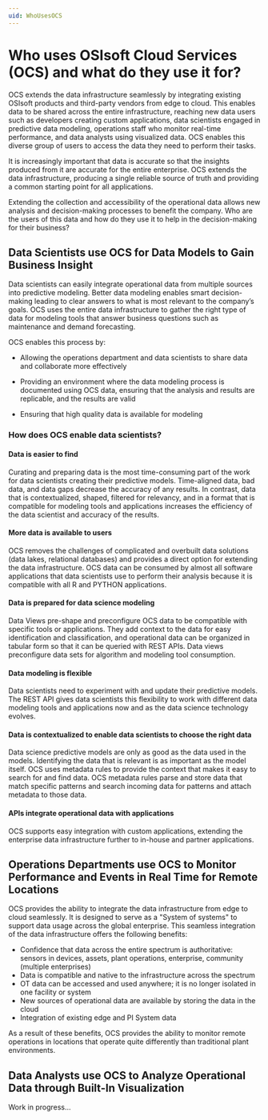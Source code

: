 ```yaml
---
uid: WhoUsesOCS
---
```


# Who uses OSIsoft Cloud Services (OCS) and what do they use it for?  

OCS extends the data infrastructure seamlessly by integrating existing OSIsoft products and third-party vendors from edge to cloud. This enables data to be shared across the entire infrastructure, reaching new data users such as developers creating custom applications, data scientists engaged in predictive data modeling, operations staff who monitor real-time performance, and data analysts using visualized data. OCS enables this diverse group of users to access the data they need to perform their tasks. 

It is increasingly important that data is accurate so that the insights produced from it are accurate for the entire enterprise. OCS extends the data infrastructure, producing a single reliable source of truth and providing a common starting point for all applications. 

Extending the collection and accessibility of the operational data allows new analysis and decision-making processes to benefit the company. Who are the users of this data and how do they use it to help in the decision-making for their business? 

## Data Scientists use OCS for Data Models to Gain Business Insight 

Data scientists can easily integrate operational data from multiple sources into predictive modeling. Better data modeling enables smart decision-making leading to clear answers to what is most relevant to the company’s goals. OCS uses the entire data infrastructure to gather the right type of data for modeling tools that answer business questions such as maintenance and demand forecasting. 

OCS enables this process by: 

- Allowing the operations department and data scientists to share data and collaborate more effectively 
- Providing an environment where the data modeling process is documented using OCS data, ensuring that the analysis and results are replicable, and the results are valid 

- Ensuring that high quality data is available for modeling 

### How does OCS enable data scientists? 

#### Data is easier to find

Curating and preparing data is the most time-consuming part of the work for data scientists creating their predictive models. Time-aligned data, bad data, and data gaps decrease the accuracy of any results. In contrast, data that is contextualized, shaped, filtered for relevancy, and in a format that is compatible for modeling tools and applications increases the efficiency of the data scientist and accuracy of the results. 

#### More data is available to users 

OCS removes the challenges of complicated and overbuilt data solutions (data lakes, relational databases) and provides a direct option for extending the data infrastructure. OCS data can be consumed by almost all software applications that data scientists use to perform their analysis because it is compatible with all R and PYTHON applications. 

#### Data is prepared for data science modeling 

Data Views pre-shape and preconfigure OCS data to be compatible with specific tools or applications. They add context to the data for easy identification and classification, and operational data can be organized in tabular form so that it can be queried with REST APIs. Data views preconfigure data sets for algorithm and modeling tool consumption. 

#### Data modeling is flexible 

Data scientists need to experiment with and update their predictive models. The REST API gives data scientists this flexibility to work with different data modeling tools and applications now and as the data science technology evolves. 

#### Data is contextualized to enable data scientists to choose the right data

Data science predictive models are only as good as the data used in the models. Identifying the data that is relevant is as important as the model itself. OCS uses metadata rules to provide the context that makes it easy to search for and find data. OCS metadata rules parse and store data that match specific patterns and search incoming data for patterns and attach metadata to those data. 

#### APIs integrate operational data with applications

OCS supports easy integration with custom applications, extending the enterprise data infrastructure further to in-house and partner applications. 

## Operations Departments use OCS to Monitor Performance and Events in Real Time for Remote Locations 

OCS provides the ability to integrate the data infrastructure from edge to cloud seamlessly. It is designed to serve as a "System of systems" to support data usage across the global enterprise. This seamless integration of the data infrastructure offers the following benefits: 

- Confidence that data across the entire spectrum is authoritative: sensors in devices, assets, plant operations, enterprise, community (multiple enterprises) 
- Data is compatible and native to the infrastructure across the spectrum 
- OT data can be accessed and used anywhere; it is no longer isolated in one facility or system 
- New sources of operational data are available by storing the data in the cloud 
- Integration of existing edge and PI System data 

As a result of these benefits, OCS provides the ability to monitor remote operations in locations that operate quite differently than traditional plant environments. 

## Data Analysts use OCS to Analyze Operational Data through Built-In Visualization 

Work in progress… 

